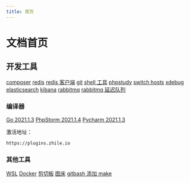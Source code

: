 ```yaml
---
title: 首页
---
```


# 文档首页

## 开发工具

[composer](https://getcomposer.org/download)
[redis](https://github.com/tporadowski/redis/releases)
[redis 客户端](https://gitee.com/qishibo/AnotherRedisDesktopManager/tags)
[git](https://git-scm.com/downloads)
[shell 工具](http://www.hostbuf.com)
[phpstudy](https://www.xp.cn/download.html)
[switch hosts](https://github.com/oldj/SwitchHosts/tags)
[xdebug](https://xdebug.org/wizard)
[elasticsearch](https://www.elastic.co/cn/downloads/elasticsearch)
[kibana](https://www.elastic.co/cn/downloads/past-releases#kibana)
[rabbitmq](https://www.rabbitmq.com/install-windows.html#downloads)
[rabbitmq 延迟队列](https://blog.rabbitmq.com/posts/2015/04/scheduling-messages-with-rabbitmq)

### 编译器
[Go 2021.1.3](https://www.jetbrains.com/go/download/other.html)
[PhpStorm 2021.1.4](https://www.jetbrains.com/phpstorm/download/other.html)
[Pycharm 2021.1.3](https://www.jetbrains.com/pycharm/download/other.html)

激活地址：
```bash
https://plugins.zhile.io
```


### 其他工具
[WSL](https://www.jianshu.com/p/6b02948b3d37)
[Docker](https://www.cnblogs.com/walker-lin/p/11214127.html)
[剪切板](https://ditto-cp.sourceforge.io)
[图床](https://github.com/Molunerfinn/PicGo/releases)
[gitbash 添加 make](https://www.cnblogs.com/WLCYSYS/p/16715366.html)